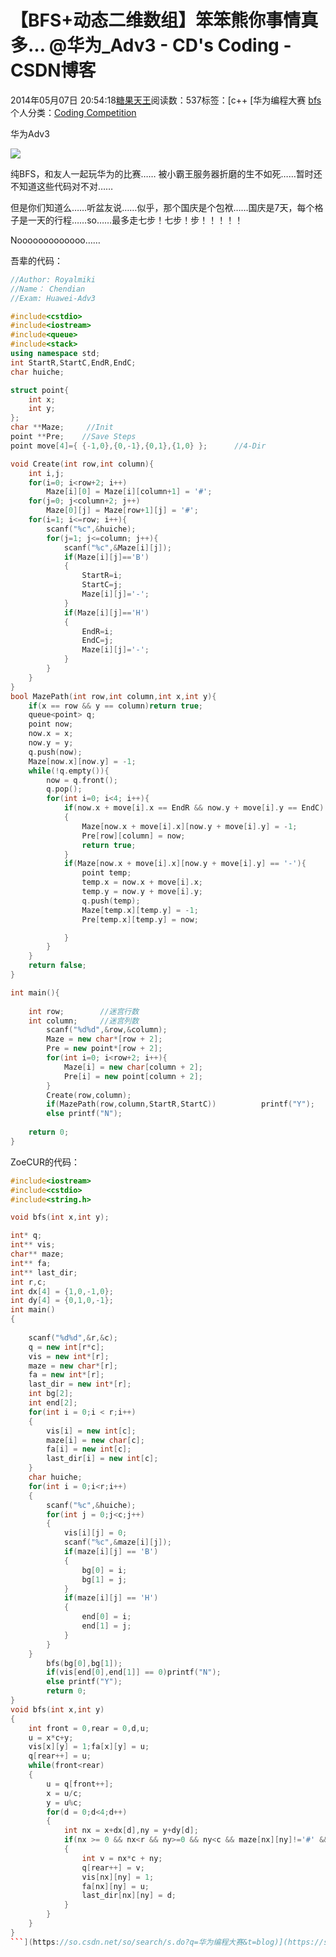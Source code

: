 # 【BFS+动态二维数组】笨笨熊你事情真多… @华为_Adv3 - CD's Coding - CSDN博客





2014年05月07日 20:54:18[糖果天王](https://me.csdn.net/okcd00)阅读数：537标签：[c++																[华为编程大赛																[bfs](https://so.csdn.net/so/search/s.do?q=bfs&t=blog)
个人分类：[Coding Competition](https://blog.csdn.net/okcd00/article/category/2133459)





华为Adv3

![](https://img-blog.csdn.net/20140507205025265?watermark/2/text/aHR0cDovL2Jsb2cuY3Nkbi5uZXQvb2tjZDAw/font/5a6L5L2T/fontsize/400/fill/I0JBQkFCMA==/dissolve/70/gravity/SouthEast)





纯BFS，和友人一起玩华为的比赛…… 被小霸王服务器折磨的生不如死……暂时还不知道这些代码对不对……

但是你们知道么……听盆友说……似乎，那个国庆是个包袱……国庆是7天，每个格子是一天的行程……so……最多走七步！七步！步！！！！！

Nooooooooooooo……




吾辈的代码：



```cpp
//Author: Royalmiki
//Name： Chendian
//Exam: Huawei-Adv3 

#include<cstdio>
#include<iostream>
#include<queue>
#include<stack>
using namespace std;
int StartR,StartC,EndR,EndC;
char huiche;

struct point{
    int x;
    int y;
};
char **Maze;     //Init
point **Pre;    //Save Steps
point move[4]={ {-1,0},{0,-1},{0,1},{1,0} };      //4-Dir

void Create(int row,int column){
    int i,j;
    for(i=0; i<row+2; i++)
		Maze[i][0] = Maze[i][column+1] = '#';
    for(j=0; j<column+2; j++)
		Maze[0][j] = Maze[row+1][j] = '#';
    for(i=1; i<=row; i++){
    	scanf("%c",&huiche);
        for(j=1; j<=column; j++){
            scanf("%c",&Maze[i][j]);
            if(Maze[i][j]=='B')
			{
				StartR=i;
				StartC=j;
            	Maze[i][j]='-';
			}
            if(Maze[i][j]=='H')
			{
				EndR=i;
				EndC=j;
        		Maze[i][j]='-';	
			}
		}
    }
}
bool MazePath(int row,int column,int x,int y){
    if(x == row && y == column)return true;
    queue<point> q;     
    point now; 
    now.x = x;
    now.y = y;
    q.push(now);
    Maze[now.x][now.y] = -1;
    while(!q.empty()){
        now = q.front();
        q.pop();
        for(int i=0; i<4; i++){
            if(now.x + move[i].x == EndR && now.y + move[i].y == EndC)
			{
                Maze[now.x + move[i].x][now.y + move[i].y] = -1;
                Pre[row][column] = now;
                return true;
            }
            if(Maze[now.x + move[i].x][now.y + move[i].y] == '-'){
                point temp;     
                temp.x = now.x + move[i].x;
                temp.y = now.y + move[i].y;
                q.push(temp);
                Maze[temp.x][temp.y] = -1;
                Pre[temp.x][temp.y] = now;

            }
        }
    }
    return false;
}

int main(){
    
    int row;        //迷宫行数
    int column;     //迷宫列数
        scanf("%d%d",&row,&column);
        Maze = new char*[row + 2];
        Pre = new point*[row + 2];
        for(int i=0; i<row+2; i++){
            Maze[i] = new char[column + 2];
            Pre[i] = new point[column + 2];
        }
        Create(row,column);
		if(MazePath(row,column,StartR,StartC))		    printf("Y");
		else printf("N");
    
    return 0;
}
```








ZoeCUR的代码：



```cpp
#include<iostream>
#include<cstdio>
#include<string.h>

void bfs(int x,int y);

int* q;
int** vis;
char** maze;
int** fa;
int** last_dir;
int r,c;
int dx[4] = {1,0,-1,0};
int dy[4] = {0,1,0,-1};
int main()
{
	
	scanf("%d%d",&r,&c);
	q = new int[r*c];
	vis = new int*[r];
	maze = new char*[r];
	fa = new int*[r];
	last_dir = new int*[r];
	int bg[2];
	int end[2];
	for(int i = 0;i < r;i++)
	{
		vis[i] = new int[c];
		maze[i] = new char[c];
		fa[i] = new int[c];
		last_dir[i] = new int[c];
	}
	char huiche;
	for(int i = 0;i<r;i++)
	{
		scanf("%c",&huiche);
		for(int j = 0;j<c;j++)
		{
			vis[i][j] = 0;
			scanf("%c",&maze[i][j]);
			if(maze[i][j] == 'B')
			{
				bg[0] = i;
				bg[1] = j;
			}
			if(maze[i][j] == 'H')
			{
				end[0] = i;
				end[1] = j;
			}
		}
	}
 		bfs(bg[0],bg[1]);
 		if(vis[end[0],end[1]] == 0)printf("N");
 		else printf("Y");
 		return 0;
}
void bfs(int x,int y)
{
	int front = 0,rear = 0,d,u;
	u = x*c+y;
	vis[x][y] = 1;fa[x][y] = u;
	q[rear++] = u;
	while(front<rear)
	{
		u = q[front++];
		x = u/c;
		y = u%c;
		for(d = 0;d<4;d++)
		{
			int nx = x+dx[d],ny = y+dy[d];
			if(nx >= 0 && nx<r && ny>=0 && ny<c && maze[nx][ny]!='#' && !vis[nx][ny])
			{
				int v = nx*c + ny;
				q[rear++] = v;
				vis[nx][ny] = 1;
				fa[nx][ny] = u;
				last_dir[nx][ny] = d;
			}
		}
	}
}
```](https://so.csdn.net/so/search/s.do?q=华为编程大赛&t=blog)](https://so.csdn.net/so/search/s.do?q=c++&t=blog)




